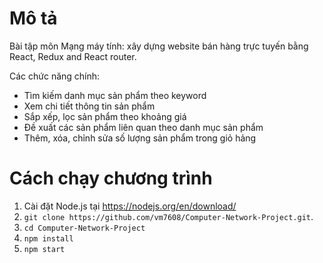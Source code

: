 # Mô tả
Bài tập môn Mạng máy tính: xây dựng website bán hàng trực tuyến bằng React, Redux and React router.

Các chức năng chính:
- Tìm kiếm danh mục sản phẩm theo keyword
- Xem chi tiết thông tin sản phẩm
- Sắp xếp, lọc sản phẩm theo khoảng giá
- Đề xuất các sản phẩm liên quan theo danh mục sản phẩm
- Thêm, xóa, chỉnh sửa số lượng sản phẩm trong giỏ hảng

# Cách chạy chương trình
1. Cài đặt Node.js tại https://nodejs.org/en/download/ 
2. ```git clone https://github.com/vm7608/Computer-Network-Project.git```.
3. ```cd Computer-Network-Project``` 
4. ```npm install```
5. ```npm start```

